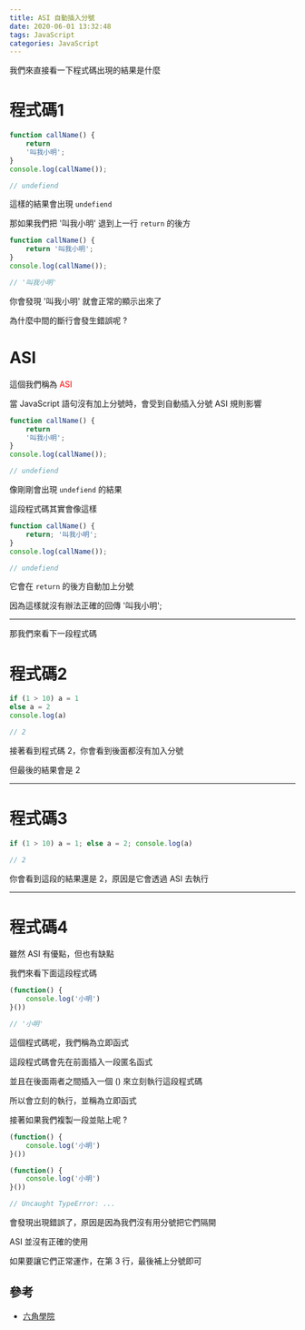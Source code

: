 ```yaml
---
title: ASI 自動插入分號
date: 2020-06-01 13:32:48
tags: JavaScript
categories: JavaScript 
---
```


我們來直接看一下程式碼出現的結果是什麼

<!-- more -->

# 程式碼1

```javascript
function callName() {
    return
    '叫我小明';
}
console.log(callName());

// undefiend
```
這樣的結果會出現 ```undefiend```

那如果我們把 '叫我小明' 退到上一行 ```return``` 的後方

```javascript
function callName() {
    return '叫我小明';
}
console.log(callName());

// '叫我小明'
```

你會發現 '叫我小明' 就會正常的顯示出來了

為什麼中間的斷行會發生錯誤呢 ?

# ASI

這個我們稱為 <font color="#ff0000">ASI</font>

當 JavaScript 語句沒有加上分號時，會受到自動插入分號 ASI 規則影響

```javascript
function callName() {
    return
    '叫我小明';
}
console.log(callName());

// undefiend
```
像剛剛會出現 ```undefiend``` 的結果

這段程式碼其實會像這樣

```javascript
function callName() {
    return; '叫我小明';
}
console.log(callName());

// undefiend
```

它會在 ```return``` 的後方自動加上分號

因為這樣就沒有辦法正確的回傳 '叫我小明';

---

那我們來看下一段程式碼

# 程式碼2

```javascript
if (1 > 10) a = 1
else a = 2
console.log(a)

// 2
```

接著看到程式碼 2，你會看到後面都沒有加入分號

但最後的結果會是 2

---

# 程式碼3

```javascript
if (1 > 10) a = 1; else a = 2; console.log(a)

// 2
```

你會看到這段的結果還是 2，原因是它會透過 ASI 去執行

---

# 程式碼4

雖然 ASI 有優點，但也有缺點

我們來看下面這段程式碼

```javascript
(function() {
    console.log('小明')
}())

// '小明'
```
這個程式碼呢，我們稱為立即函式

這段程式碼會先在前面插入一段匿名函式

並且在後面兩者之間插入一個 () 來立刻執行這段程式碼

所以會立刻的執行，並稱為立即函式

接著如果我們複製一段並貼上呢 ?

```javascript
(function() {
    console.log('小明')
}())

(function() {
    console.log('小明')
}())

// Uncaught TypeError: ...
```
會發現出現錯誤了，原因是因為我們沒有用分號把它們隔開

ASI 並沒有正確的使用

如果要讓它們正常運作，在第 3 行，最後補上分號即可

## 參考

+ [六角學院](https://www.hexschool.com/)